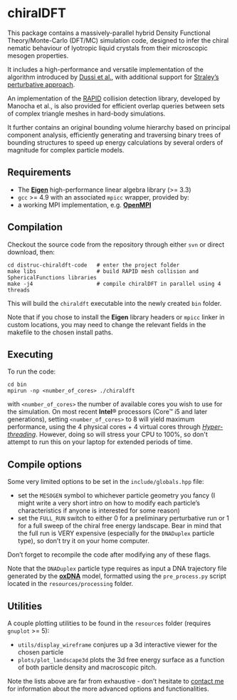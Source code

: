 # chiralDFT

This package contains a massively-parallel hybrid Density Functional Theory/Monte-Carlo (DFT/MC) simulation code, designed to infer the chiral nematic behaviour of lyotropic liquid crystals from their microscopic mesogen properties.

It includes a high-performance and versatile implementation of the algorithm introduced by [Dussi et al.](http://dx.doi.org/10.1103/PhysRevE.90.020503), with additional support for [Straley’s perturbative approach](http://dx.doi.org/10.1103/PhysRevA.14.1835).

An implementation of the [RAPID](http://dx.doi.org/10.1145/237170.237244) collision detection library, developed by Manocha et al., is also provided for efficient overlap queries between sets of complex triangle meshes in hard-body simulations.

It further contains an original bounding volume hierarchy based on principal component analysis, efficiently generating and traversing binary trees of bounding structures to speed up energy calculations by several orders of magnitude for complex particle models.



## Requirements

* The [**Eigen**](https://eigen.tuxfamily.org) high-performance linear algebra library (>= 3.3)
* `gcc` >= 4.9 with an associated `mpicc` wrapper, provided by:
* a working MPI implementation, e.g. [**OpenMPI**](https://www.open-mpi.org)



## Compilation

Checkout the source code from the repository through either `svn` or direct download, then:

~~~shell
cd distruc-chiraldft-code	# enter the project folder
make libs					# build RAPID mesh collision and SphericalFunctions libraries
make -j4					# compile chiralDFT in parallel using 4 threads
~~~

This will build the `chiraldft` executable into the newly created `bin` folder.

Note that if you chose to install the **Eigen** library headers or `mpicc` linker in custom locations, you may need to change the relevant fields in the makefile to the chosen install paths.



## Executing

To run the code:

~~~shell
cd bin
mpirun -np <number_of_cores> ./chiraldft
~~~

with `<number_of_cores>` the number of available cores you wish to use for the simulation.
On most recent **Intel**® processors (Core™ i5 and later generations), setting `<number_of_cores>` to 8 will yield maximum performance, using the 4 physical cores + 4 virtual cores through [*Hyper-threading*](https://en.wikipedia.org/wiki/Hyper-threading). However, doing so will stress your CPU to 100%, so don't attempt to run this on your laptop for extended periods of time.



## Compile options

Some very limited options to be set in the `include/globals.hpp` file:

* set the `MESOGEN` symbol to whichever particle geometry you fancy (I might write a very short intro on how to modify each particle’s characteristics if anyone is interested for some reason)
* set the `FULL_RUN` switch to either 0 for a preliminary perturbative run or 1 for a full sweep of the chiral free energy landscape. Bear in mind that the full run is VERY expensive (especially for the `DNADuplex` particle type), so don’t try it on your home computer.

Don’t forget to recompile the code after modifying any of these flags.

Note that the `DNADuplex` particle type requires as input a DNA trajectory file generated by the [**oxDNA**](https://sourceforge.net/projects/oxdna/) model, formatted using the `pre_process.py` script located in the `resources/processing` folder.



## Utilities

A couple plotting utilities to be found in the `resources` folder (requires `gnuplot` >= 5):

* `utils/display_wireframe` conjures up a 3d interactive viewer for the chosen particle
* `plots/plot_landscape3d` plots the 3d free energy surface as a function of both particle density and macroscopic pitch.

Note the lists above are far from exhaustive - don’t hesitate to [contact me](mailto:maxime.tortora@chem.ox.ac.uk) for information about the more advanced options and functionalities.
